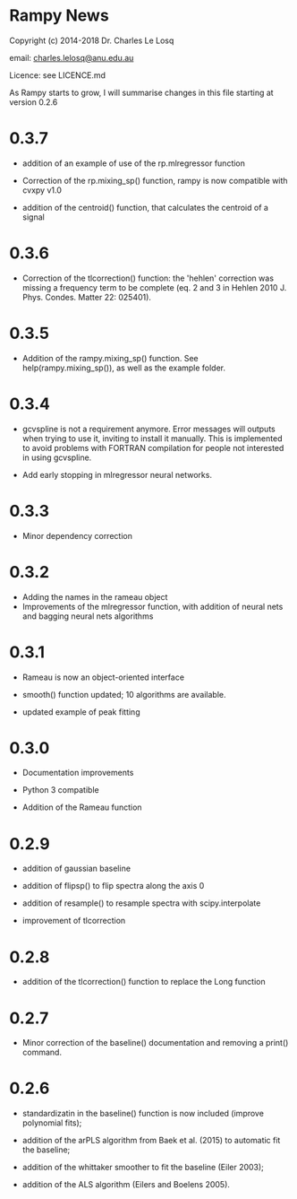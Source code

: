 # Rampy News

Copyright (c) 2014-2018 Dr. Charles Le Losq

email: charles.lelosq@anu.edu.au

Licence: see LICENCE.md

As Rampy starts to grow, I will summarise changes in this file starting at version 0.2.6

# 0.3.7

- addition of an example of use of the rp.mlregressor function

- Correction of the rp.mixing_sp() function, rampy is now compatible with cvxpy v1.0

- addition of the centroid() function, that calculates the centroid of a signal

# 0.3.6

- Correction of the tlcorrection() function: the 'hehlen' correction was missing a frequency term to be complete (eq. 2 and 3 in Hehlen 2010 J. Phys. Condes. Matter 22: 025401).

# 0.3.5

- Addition of the rampy.mixing_sp() function. See help(rampy.mixing_sp()), as well as the example folder.

# 0.3.4

- gcvspline is not a requirement anymore. Error messages will outputs when trying to use it, inviting to install it manually. This is implemented to avoid problems with FORTRAN compilation for people not interested in using gcvspline.

- Add early stopping in mlregressor neural networks.

# 0.3.3

- Minor dependency correction

# 0.3.2

- Adding the names in the rameau object
- Improvements of the mlregressor function, with addition of neural nets and bagging neural nets algorithms

# 0.3.1

- Rameau is now an object-oriented interface

- smooth() function updated; 10 algorithms are available.

- updated example of peak fitting

# 0.3.0

- Documentation improvements

- Python 3 compatible

- Addition of the Rameau function

# 0.2.9

- addition of gaussian baseline

- addition of flipsp() to flip spectra along the axis 0

- addition of resample() to resample spectra with scipy.interpolate

- improvement of tlcorrection

# 0.2.8

- addition of the tlcorrection() function to replace the Long function

# 0.2.7

- Minor correction of the baseline() documentation and removing a print() command.

# 0.2.6

- standardizatin in the baseline() function is now included (improve polynomial fits);

- addition of the arPLS algorithm from Baek et al. (2015) to automatic fit the baseline;

- addition of the whittaker smoother to fit the baseline (Eiler 2003);

- addition of the ALS algorithm (Eilers and Boelens 2005).
